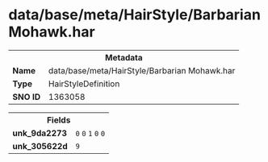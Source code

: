 <h1>data/base/meta/HairStyle/Barbarian Mohawk.har</h1><table><tr><th colspan="100%">Metadata</th></tr><tr><td><b>Name</b></td><td>data/base/meta/HairStyle/Barbarian Mohawk.har</td></tr><tr><td><b>Type</b></td><td>HairStyleDefinition</td></tr><tr><td><b>SNO ID</b></td><td>1363058</td></tr></table>

<table><tr><th colspan="100%">Fields</th></tr><tr><td><b>unk_9da2273</b></td><td><code>0</code>
<code>0</code>
<code>1</code>
<code>0</code>
<code>0</code>
</td></tr><tr><td><b>unk_305622d</b></td><td><code>9</code></td></tr></table>

